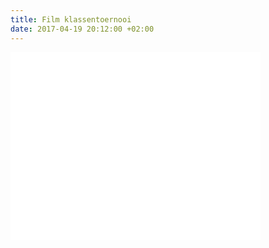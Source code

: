 ```yaml
---
title: Film klassentoernooi
date: 2017-04-19 20:12:00 +02:00
---
```


<iframe src="//player.vimeo.com/hubnut/channel/1233634?color=44bbff&amp;background=000000&amp;slideshow=0&amp;video_title=1&amp;video_byline=1" width="400" height="300" frameborder="0" webkitAllowFullScreen mozallowfullscreen allowFullScreen></iframe>

